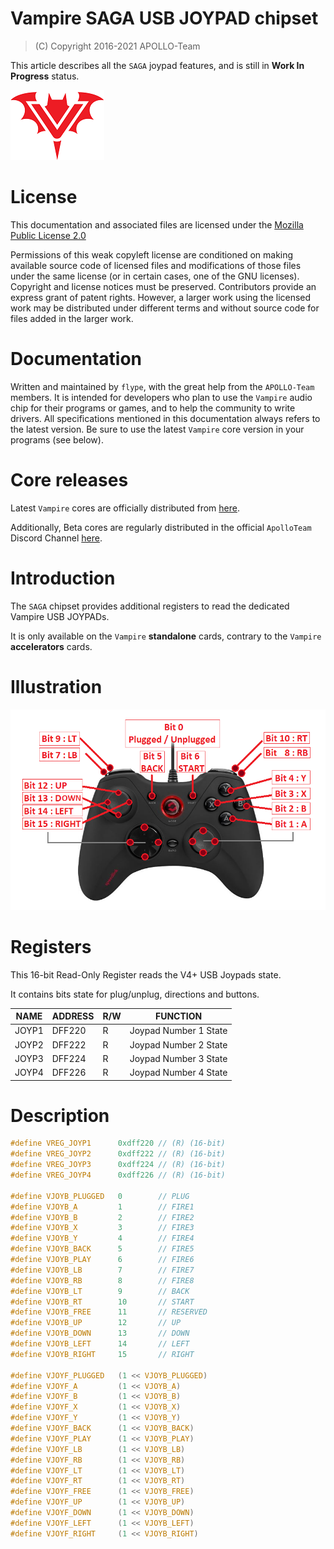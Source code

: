 # Vampire SAGA USB JOYPAD chipset

> (C) Copyright 2016-2021 APOLLO-Team

This article describes all the `SAGA` joypad features, and is still in **Work In Progress** status.

![Vampire Logo](../ASSETS/V_LOGO.png)

# License

This documentation and associated files are licensed under the [Mozilla Public License 2.0](../LICENSE)

Permissions of this weak copyleft license are conditioned on making available source code of licensed files and modifications of those files under the same license (or in certain cases, one of the GNU licenses). Copyright and license notices must be preserved. Contributors provide an express grant of patent rights. However, a larger work using the licensed work may be distributed under different terms and without source code for files added in the larger work.

# Documentation

Written and maintained by `flype`, with the great help from the `APOLLO-Team` members. It is intended for developers who plan to use the `Vampire` audio chip for their programs or games, and to help the community to write drivers. All specifications mentioned in this documentation always refers to the latest version. Be sure to use the latest `Vampire` core version in your programs (see below).

# Core releases

Latest `Vampire` cores are officially distributed from [here](https://www.apollo-accelerators.com/wiki/doku.php/start#core_and_software_updates). 

Additionally, Beta cores are regularly distributed in the official `ApolloTeam` Discord Channel [here](https://discord.gg/bM684VW).

# Introduction

The `SAGA` chipset provides additional registers to read the dedicated Vampire USB JOYPADs.

It is only available on the `Vampire` **standalone** cards, contrary to the `Vampire` **accelerators** cards.

# Illustration

![Vampire JOYPAD](JOYPAD.png)

# Registers

This 16-bit Read-Only Register reads the V4+ USB Joypads state.

It contains bits state for plug/unplug, directions and buttons.

NAME      | ADDRESS | R/W | FUNCTION
--------- | ------- | --- | --------
JOYP1     | DFF220  |  R  | Joypad Number 1 State
JOYP2     | DFF222  |  R  | Joypad Number 2 State
JOYP3     | DFF224  |  R  | Joypad Number 3 State
JOYP4     | DFF226  |  R  | Joypad Number 4 State

# Description

```c
#define VREG_JOYP1      0xdff220 // (R) (16-bit)
#define VREG_JOYP2      0xdff222 // (R) (16-bit)
#define VREG_JOYP3      0xdff224 // (R) (16-bit)
#define VREG_JOYP4      0xdff226 // (R) (16-bit)

#define VJOYB_PLUGGED   0        // PLUG
#define VJOYB_A         1        // FIRE1
#define VJOYB_B         2        // FIRE2
#define VJOYB_X         3        // FIRE3
#define VJOYB_Y         4        // FIRE4
#define VJOYB_BACK      5        // FIRE5
#define VJOYB_PLAY      6        // FIRE6
#define VJOYB_LB        7        // FIRE7
#define VJOYB_RB        8        // FIRE8
#define VJOYB_LT        9        // BACK
#define VJOYB_RT        10       // START
#define VJOYB_FREE      11       // RESERVED
#define VJOYB_UP        12       // UP
#define VJOYB_DOWN      13       // DOWN
#define VJOYB_LEFT      14       // LEFT
#define VJOYB_RIGHT     15       // RIGHT

#define VJOYF_PLUGGED   (1 << VJOYB_PLUGGED)
#define VJOYF_A         (1 << VJOYB_A)
#define VJOYF_B         (1 << VJOYB_B)
#define VJOYF_X         (1 << VJOYB_X)
#define VJOYF_Y         (1 << VJOYB_Y)
#define VJOYF_BACK      (1 << VJOYB_BACK)
#define VJOYF_PLAY      (1 << VJOYB_PLAY)
#define VJOYF_LB        (1 << VJOYB_LB)
#define VJOYF_RB        (1 << VJOYB_RB)
#define VJOYF_LT        (1 << VJOYB_LT)
#define VJOYF_RT        (1 << VJOYB_RT)
#define VJOYF_FREE      (1 << VJOYB_FREE)
#define VJOYF_UP        (1 << VJOYB_UP)
#define VJOYF_DOWN      (1 << VJOYB_DOWN)
#define VJOYF_LEFT      (1 << VJOYB_LEFT)
#define VJOYF_RIGHT     (1 << VJOYB_RIGHT)
```
